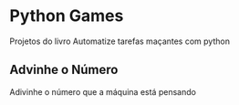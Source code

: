 # Python Games

Projetos do livro Automatize tarefas maçantes com python

## Advinhe o Número

Adivinhe o número que  a máquina está pensando
